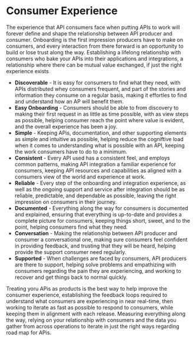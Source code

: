 # Consumer Experience

The experience that API consumers face when putting APIs to work will forever define and shape the relationship between API producer and consumer. Onboarding is the first impression producers have to make on consumers, and every interaction from there forward is an opportunity to build or lose trust along the way. Establishing a lifelong relationship with consumers who bake your APIs into their applications and integrations, a relationship where there can be mutual value exchanged, if just the right experience exists 

- **Discoverable** - It is easy for consumers to find what they need, with APIs distributed whey consumers frequent, and part of the stories and information they consume on a regular basis, making it effortles to find and understand how an AP will benefit them.
- **Easy Onboarding** - Consumers should be able to from discovery to making their first request in as little as time possible, with as view steps as possible, helping consumer reach the point where value is evident, and the overall experience has been a joy. 
- **Simple** - Keeping APis, documentation, and other supporting elements as simple and intuitive as possible, helping reduce the cogniftive load when it comes to understanding what is possible with an API, keeping the work consumers have to do to a minimum.
- **Consistent** - Every API used has a consistent feel, and employs common patterns, making API integration a familiar experience for consumers, keeping API resources and capabilities as aligned with a consumers view of the world and experience at work.
- **Reliable** - Every step of the onboarding and integration experience, as well as the ongoing support and service after integration should be as reliable, predictable, and dependable as possible, leaving the right impression on consumers in their journey.
- **Documented** - Everything along the way for consumers is documented and explained, ensuring that everything is up-to-date and provides a complete picture for consumers, keeping things short, sweet, and to the point, helping consumers find what they need.
- **Conversation** - Making the relationship between API producer and consumer a conversational one, making sure consumers feel confident in providing feedback, and trusting that they will be heard, helping provide the support consumer need regularly.
- **Supported** - When challenges are faced by consumers, API producers are there to support, helping solve problems and empathizing with consumers regarding the pain they are experiencing, and working to recover and get things back to normal quickly.

Treating yoru APis as products is the best way to help improve the consumer experience, establishing the feedback loops required to understand what consumers are experiencing in near real-time, then working to iterate as fast as possible to respond to consumers, while keeping them in alignment with each release. Measuring everything along the way, relying on your relationship with consumers and the data you gather from across operations to iterate in just the right ways regarding road map for APis.
